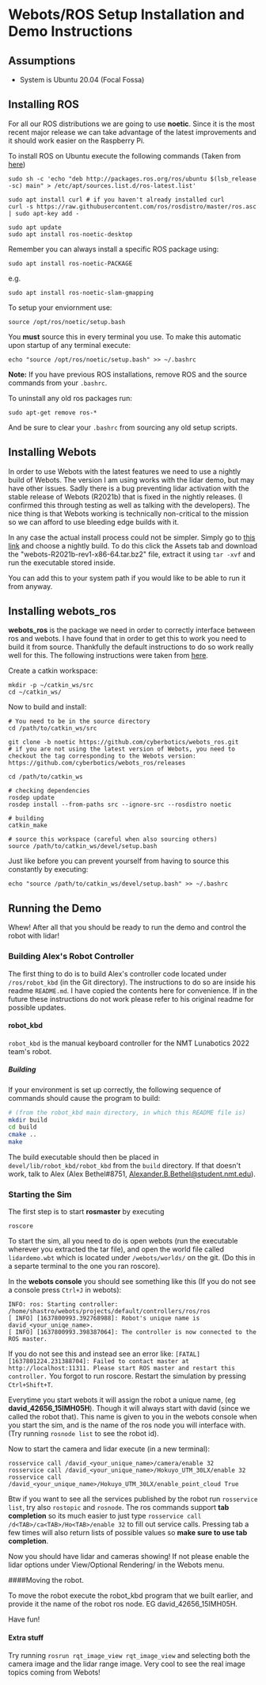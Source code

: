 # Webots/ROS Setup Installation and Demo Instructions

## Assumptions
- System is Ubuntu 20.04 (Focal Fossa)

## Installing ROS

For all our ROS distributions we are going to use **noetic**. Since it is the most recent major release we can take advantage of the latest improvements and it should work easier on the Raspberry Pi. 

To install ROS on Ubuntu execute the following commands (Taken from [here](http://wiki.ros.org/noetic/Installation/Ubuntu))

```
sudo sh -c 'echo "deb http://packages.ros.org/ros/ubuntu $(lsb_release -sc) main" > /etc/apt/sources.list.d/ros-latest.list'
```
```
sudo apt install curl # if you haven't already installed curl
curl -s https://raw.githubusercontent.com/ros/rosdistro/master/ros.asc | sudo apt-key add -
```
```
sudo apt update
sudo apt install ros-noetic-desktop
```

Remember you can always install a specific ROS package using:
```
sudo apt install ros-noetic-PACKAGE
```
e.g.
```
sudo apt install ros-noetic-slam-gmapping
```
To setup your enviornment use:
```
source /opt/ros/noetic/setup.bash
```
You **must** source this in every terminal you use. To make this automatic upon startup of any terminal execute:
```
echo "source /opt/ros/noetic/setup.bash" >> ~/.bashrc
```
**Note:** If you have previous ROS installations, remove ROS and the source commands from your `.bashrc`. 

To uninstall any old ros packages run:
```
sudo apt-get remove ros-*
```
And be sure to clear your `.bashrc` from sourcing any old setup scripts. 

## Installing Webots

In order to use Webots with the latest features we need to use a nightly build of Webots. The version I am using works with the lidar demo, but may have other issues. Sadly there is a bug preventing lidar activation with the stable release of Webots (R2021b) that is fixed in the nightly releases. (I confirmed this through testing as well as talking with the developers). The nice thing is that Webots working is technically non-critical to the mission so we can afford to use bleeding edge builds with it.

In any case the actual install process could not be simpler. Simply go to [this link](https://github.com/cyberbotics/webots/releases) and choose a nightly build. To do this click the Assets tab and download the "webots-R2021b-rev1-x86-64.tar.bz2" file, extract it using `tar -xvf` and run the executable stored inside. 

You can add this to your system path if you would like to be able to run it from anyway. 

## Installing webots_ros

**webots_ros** is the package we need in order to correctly interface between ros and webots. I have found that in order to get this to work you need to build it from source. Thankfully the default instructions to do so work really well for this. The following instructions were taken from [here](http://wiki.ros.org/webots_ros). 

Create a catkin workspace:
```
mkdir -p ~/catkin_ws/src
cd ~/catkin_ws/
```
Now to build and install:
```
# You need to be in the source directory
cd /path/to/catkin_ws/src

git clone -b noetic https://github.com/cyberbotics/webots_ros.git
# if you are not using the latest version of Webots, you need to checkout the tag corresponding to the Webots version: https://github.com/cyberbotics/webots_ros/releases
 
cd /path/to/catkin_ws

# checking dependencies
rosdep update
rosdep install --from-paths src --ignore-src --rosdistro noetic
 
# building
catkin_make

# source this workspace (careful when also sourcing others)
source /path/to/catkin_ws/devel/setup.bash
```
Just like before you can prevent yourself from having to source this constantly by executing:
```
echo "source /path/to/catkin_ws/devel/setup.bash" >> ~/.bashrc
```
## Running the Demo
Whew! After all that you should be ready to run the demo and control the robot with lidar!

### Building Alex's Robot Controller
The first thing to do is to build Alex's controller code located under `/ros/robot_kbd` (in the Git directory). The instructions to do so are inside his readme `README.md`. I have copied the contents here for convenience. If in the future these instructions do not work please refer to his original readme for possible updates. 

#### robot_kbd

`robot_kbd` is the manual keyboard controller for the NMT Lunabotics
2022 team's robot.

##### Building

If your environment is set up correctly, the following sequence of
commands should cause the program to build:
```sh
# (from the robot_kbd main directory, in which this README file is)
mkdir build
cd build
cmake ..
make
```
The build executable should then be placed in
`devel/lib/robot_kbd/robot_kbd` from the `build` directory. If that
doesn't work, talk to Alex (Alex Bethel#8751,
Alexander.B.Bethel@student.nmt.edu).

### Starting the Sim

The first step is to start **rosmaster** by executing 
```
roscore
```

To start the sim, all you need to do is open webots (run the executable wherever you extracted the tar file), and open the world file called `lidardemo.wbt` which is located under `/webots/worlds/` on the git. (Do this in a separte terminal to the one you ran roscore). 

In the **webots console** you should see something like this (If you do not see a console press `Ctrl+J` in webots):
```
INFO: ros: Starting controller: /home/shastro/webots/projects/default/controllers/ros/ros
[ INFO] [1637800993.392768988]: Robot's unique name is david_<your_uniqe_name>.
[ INFO] [1637800993.398387064]: The controller is now connected to the ROS master.
```
If you do not see this and instead see an error like: `[FATAL] [1637801224.231388704]: Failed to contact master at http://localhost:11311. Please start ROS master and restart this controller.` You forgot to run roscore. Restart the simulation by pressing `Ctrl+Shift+T`. 

Everytime you start webots it will assign the robot a unique name, (eg **david_42656_15IMH05H**). Though it will always start with david (since we called the robot that). This name is given to you in the webots console when you start the sim, and is the name of the ros node you will interface with. (Try running `rosnode list` to see the robot id). 

Now to start the camera and lidar execute (in a new terminal):
```
rosservice call /david_<your_unique_name>/camera/enable 32
rosservice call /david_<your_unique_name>/Hokuyo_UTM_30LX/enable 32
rosservice call /david_<your_unique_name>/Hokuyo_UTM_30LX/enable_point_cloud True
```
Btw if you want to see all the services published by the robot run `rosservice list`, try also `rostopic` and `rosnode`. The ros commands support **tab completion** so its much easier to just type `rosservice call /d<TAB>/ca<TAB>/Ho<TAB>/enable 32` to fill out service calls. Pressing tab a few times will also return lists of possible values so **make sure to use tab completion**. 

Now you should have lidar and cameras showing! If not please enable the lidar options under View/Optional Rendering/ in the Webots menu. 

####Moving the robot. 

To move the robot execute the robot_kbd program that we built earlier, and provide it the name of the robot ros node. EG david_42656_15IMH05H. 

Have fun!

#### Extra stuff
Try running `rosrun rqt_image_view rqt_image_view` and selecting both the camera image and the lidar range image. Very cool to see the real image topics coming from Webots!


